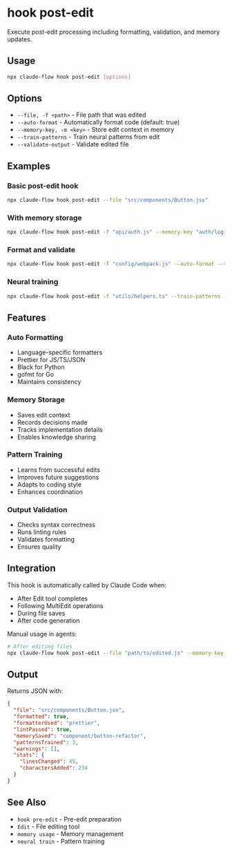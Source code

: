 # hook post-edit

Execute post-edit processing including formatting, validation, and memory updates.

## Usage

```bash
npx claude-flow hook post-edit [options]
```

## Options

- `--file, -f <path>` - File path that was edited
- `--auto-format` - Automatically format code (default: true)
- `--memory-key, -m <key>` - Store edit context in memory
- `--train-patterns` - Train neural patterns from edit
- `--validate-output` - Validate edited file

## Examples

### Basic post-edit hook
```bash
npx claude-flow hook post-edit --file "src/components/Button.jsx"
```

### With memory storage
```bash
npx claude-flow hook post-edit -f "api/auth.js" --memory-key "auth/login-implementation"
```

### Format and validate
```bash
npx claude-flow hook post-edit -f "config/webpack.js" --auto-format --validate-output
```

### Neural training
```bash
npx claude-flow hook post-edit -f "utils/helpers.ts" --train-patterns --memory-key "utils/refactor"
```

## Features

### Auto Formatting
- Language-specific formatters
- Prettier for JS/TS/JSON
- Black for Python
- gofmt for Go
- Maintains consistency

### Memory Storage
- Saves edit context
- Records decisions made
- Tracks implementation details
- Enables knowledge sharing

### Pattern Training
- Learns from successful edits
- Improves future suggestions
- Adapts to coding style
- Enhances coordination

### Output Validation
- Checks syntax correctness
- Runs linting rules
- Validates formatting
- Ensures quality

## Integration

This hook is automatically called by Claude Code when:
- After Edit tool completes
- Following MultiEdit operations
- During file saves
- After code generation

Manual usage in agents:
```bash
# After editing files
npx claude-flow hook post-edit --file "path/to/edited.js" --memory-key "feature/step1"
```

## Output

Returns JSON with:
```json
{
  "file": "src/components/Button.jsx",
  "formatted": true,
  "formatterUsed": "prettier",
  "lintPassed": true,
  "memorySaved": "component/button-refactor",
  "patternsTrained": 3,
  "warnings": [],
  "stats": {
    "linesChanged": 45,
    "charactersAdded": 234
  }
}
```

## See Also

- `hook pre-edit` - Pre-edit preparation
- `Edit` - File editing tool
- `memory usage` - Memory management
- `neural train` - Pattern training